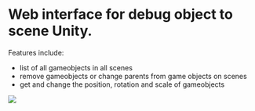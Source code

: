 # Web interface for debug object to scene Unity.

Features include:
* list of all gameobjects in all scenes
* remove gameobjects or change parents from game objects on scenes
* get and change the position, rotation and scale of gameobjects

![](/Images/screenshot.png)